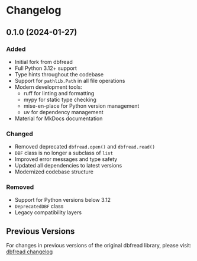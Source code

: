 # Changelog

## 0.1.0 (2024-01-27)

### Added

- Initial fork from dbfread
- Full Python 3.12+ support
- Type hints throughout the codebase
- Support for `pathlib.Path` in all file operations
- Modern development tools:
  - ruff for linting and formatting
  - mypy for static type checking
  - mise-en-place for Python version management
  - uv for dependency management
- Material for MkDocs documentation

### Changed

- Removed deprecated `dbfread.open()` and `dbfread.read()`
- `DBF` class is no longer a subclass of `list`
- Improved error messages and type safety
- Updated all dependencies to latest versions
- Modernized codebase structure

### Removed

- Support for Python versions below 3.12
- `DeprecatedDBF` class
- Legacy compatibility layers

## Previous Versions

For changes in previous versions of the original dbfread library, please visit:
[dbfread changelog](https://github.com/olemb/dbfread/blob/master/CHANGELOG.rst)
